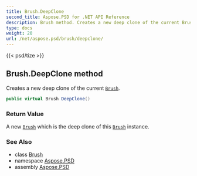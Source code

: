 ```yaml
---
title: Brush.DeepClone
second_title: Aspose.PSD for .NET API Reference
description: Brush method. Creates a new deep clone of the current Brush
type: docs
weight: 20
url: /net/aspose.psd/brush/deepclone/
---
```

{{< psd/tize >}}
## Brush.DeepClone method

Creates a new deep clone of the current [`Brush`](../).

```csharp
public virtual Brush DeepClone()
```

### Return Value

A new [`Brush`](../) which is the deep clone of this [`Brush`](../) instance.

### See Also

* class [Brush](../)
* namespace [Aspose.PSD](../../brush/)
* assembly [Aspose.PSD](../../../)


